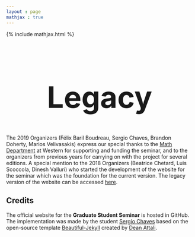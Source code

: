 ```yaml
---
layout : page
mathjax : true
---
```

{% include mathjax.html %}

<center> <h1 style="font-size:80px">Legacy </h1> </center>

The 2019 Organizers (Félix Baril Boudreau, Sergio Chaves, Brandon Doherty, Marios Velivasakis) express our special thanks to the [Math Department](https://www.math.uwo.ca/) at Western for supporting and funding the seminar, and to the organizers from previous years for carrying on with the project for several editions.  A special mention to the 2018 Organizers (Beatrice Chetard, Luis Scoccola, Dinesh Valluri) who started the development of the website for the seminar which was the foundation for the current version. The legacy version of the website can be accessed [here](https://sites.google.com/site/uwograduateseminar/home).

## Credits

The official website for the **Graduate Student Seminar** is hosted in GitHub. The implementation was made by the student [Sergio Chaves](https://github.com/slchavesr) based on the open-source template [Beautiful-Jekyll](https://github.com/daattali/beautiful-jekyll) created by [Dean Attali](https://deanattali.com/). 
